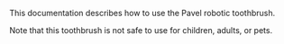 This documentation describes how to use the Pavel robotic
toothbrush.

Note that this toothbrush is not safe to use for children,
adults, or pets.
